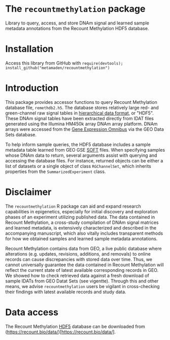 # The `recountmethylation` package
Library to query, access, and store DNAm signal and learned sample metadata 
annotations from the Recount Methylation HDF5 database.

# Installation

Access this library from GitHub with 
`require(devtools); install_github("metamaden/recountmethylation")`

# Introduction

This package provides accessor functions to query Recount Methylation 
database file, `remethdb2.h5`. The database stores relatively large red- and 
green-channel raw signal tables in 
[hierarchical data format](https://portal.hdfgroup.org/display/HDF5/HDF5), or "HDF5". These DNAm 
signal tables have been extracted directly from IDAT files generated using the 
Illumina HM450k array DNAm array platform. DNAm arrays were accessed from 
the [Gene Expression Omnibus](https://www.ncbi.nlm.nih.gov/geo/) via the 
GEO Data Sets database.

To help inform sample queries, the HDF5 database includes a sample metadata 
table learned from GEO GSE 
[SOFT](https://www.ncbi.nlm.nih.gov/geo/info/soft.html) files. 
When specifying samples whose DNAm data to return, several arguments assist 
with querying and accessing the database files. For instance, returned objects 
can be either a list of datasets or a single object of class `RGChannelSet`, 
which inherits properties from the `SummarizedExperiment` class.

# Disclaimer

The `recountmethylation` R package can aid and expand research capabilities 
in epigenetics, especially for initial discovery and exploration phases of an 
experiment utilizing published data. The data contained in Recount Methylation, 
a cross-study compilation of DNAm signal matrices and learned metadata, is 
extensively characterized and described in the accompanying manuscript, which 
also vitally includes transparent methods for how we obtained samples and 
learned sample metadata annotations. 

Recount Methylation contains data from GEO, a live public database where 
alterations (e.g. updates, revisions, additions, and removals) to online 
records can cause discrepancies with stored data over time. Thus, we cannot 
universally guarantee the data contained in Recount Methylation will reflect 
the current state of latest available corresponding records in GEO. We 
showed how to check retrieved data against a fresh download of sample IDATs 
from GEO Datat Sets (see vigentte). Through this and other means, 
we advise `recountmethylation` users be vigilant in cross-checking their 
findings with latest available records and study data.

# Data access

The Recount Methylation [HDF5](https://www.hdfgroup.org/) database can be 
downloaded from (https://recount.bio/data/)[https://recount.bio/data/].
